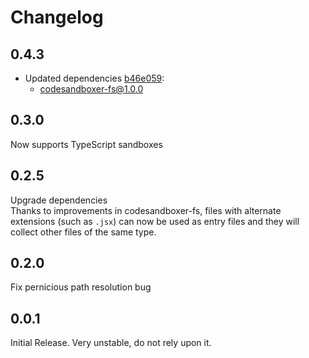 # Changelog

## 0.4.3

- Updated dependencies
  [b46e059](https://github.com/codesandbox/codesandboxer/commit/b46e059):
  - codesandboxer-fs@1.0.0

## 0.3.0

Now supports TypeScript sandboxes

## 0.2.5

Upgrade dependencies  
Thanks to improvements in codesandboxer-fs, files with alternate extensions
(such as `.jsx`) can now be used as entry files and they will collect other
files of the same type.

## 0.2.0

Fix pernicious path resolution bug

## 0.0.1

Initial Release. Very unstable, do not rely upon it.
